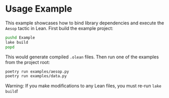 # Usage Example

This example showcases how to bind library dependencies and execute the `Aesop`
tactic in Lean. First build the example project:
``` sh
pushd Example
lake build
popd
```
This would generate compiled `.olean` files. Then run one of the examples from the
project root:
``` sh
poetry run examples/aesop.py
poetry run examples/data.py
```

Warning: If you make modifications to any Lean files, you must re-run `lake build`!

